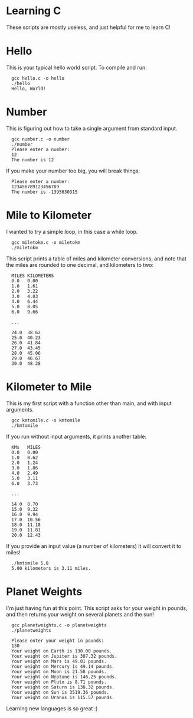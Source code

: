 # Learning C

These scripts are mostly useless, and just helpful for me to learn C!

# Hello

This is your typical hello world script. To compile and run:

      gcc hello.c -o hello
      ./hello
      Hello, World!

# Number

This is figuring out how to take a single argument from standard input.

      gcc number.c -o number
      ./number
      Please enter a number: 
      12
      The number is 12 

If you make your number too big, you will break things:

      Please enter a number: 
      123456789123456789
      The number is -1395630315 

# Mile to Kilometer

I wanted to try a simple loop, in this case a while loop. 

      gcc miletokm.c -o miletokm
      ./miletokm

This script prints a table of miles and kilometer conversions, and note that the miles are rounded to one decimal, and kilometers to two:

      MILES	KILOMETERS
      0.0	0.00
      1.0	1.61
      2.0	3.22
      3.0	4.83
      4.0	6.44
      5.0	8.05
      6.0	9.66

      ...

      24.0	38.62
      25.0	40.23
      26.0	41.84
      27.0	43.45
      28.0	45.06
      29.0	46.67
      30.0	48.28

# Kilometer to Mile

This is my first script with a function other than main, and with input arguments.

      gcc kmtomile.c -o kmtomile
      ./kmtomile

If you run without input arguments, it prints another table:

      KMs	MILES
      0.0	0.00
      1.0	0.62
      2.0	1.24
      3.0	1.86
      4.0	2.49
      5.0	3.11
      6.0	3.73
      
      ...
 
      14.0	8.70
      15.0	9.32
      16.0	9.94
      17.0	10.56
      18.0	11.18
      19.0	11.81
      20.0	12.43

If you provide an input value (a number of kilometers) it will convert it to miles!

      ./kmtomile 5.0
      5.00 kilometers is 3.11 miles.


# Planet Weights

I'm just having fun at this point. This script asks for your weight in pounds, and then returns your weight on several planets and the sun!

      gcc planetweights.c -o planetweights
      ./planetweights

      Please enter your weight in pounds: 
      130
      Your weight on Earth is 130.00 pounds.
      Your weight on Jupiter is 307.32 pounds.
      Your weight on Mars is 49.01 pounds.
      Your weight on Mercury is 49.14 pounds.
      Your weight on Moon is 21.58 pounds.
      Your weight on Neptune is 146.25 pounds.
      Your weight on Pluto is 8.71 pounds.
      Your weight on Saturn is 138.32 pounds.
      Your weight on Sun is 3519.36 pounds.
      Your weight on Uranus is 115.57 pounds.

Learning new languages is so great :)
